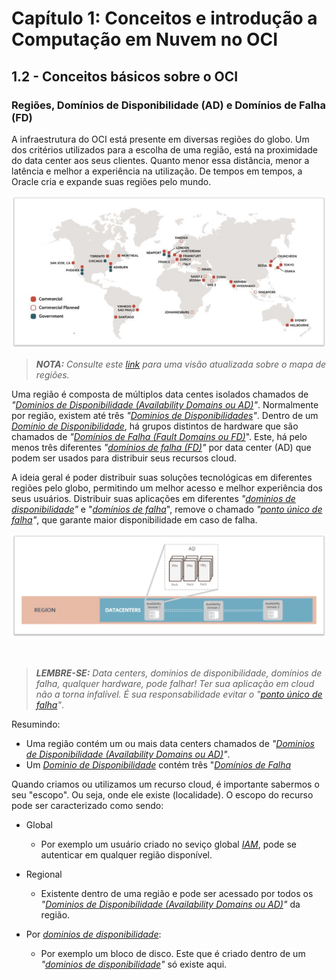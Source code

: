 # Capítulo 1: Conceitos e introdução a Computação em Nuvem no OCI

## 1.2 - Conceitos básicos sobre o OCI

### __Regiões, Domínios de Disponibilidade (AD) e Domínios de Falha (FD)__

A infraestrutura do OCI está presente em diversas regiões do globo. Um dos critérios utilizados para a escolha de uma região, está na proximidade do data center aos seus clientes. Quanto menor essa distância, menor a latência e melhor a experiência na utilização. De tempos em tempos, a Oracle cria e expande suas regiões pelo mundo.

![alt_text](./images/ch1_1-2_1.jpg  "Oracle Cloud Regions Available Worldwide")

>_**__NOTA:__** Consulte este [link](https://www.oracle.com/cloud/architecture-and-regions/) para uma visão atualizada sobre o mapa de regiões._

Uma região é composta de múltiplos data centes isolados chamados de _"[Dominios de Disponibilidade (Availability Domains ou AD)](https://docs.oracle.com/pt-br/iaas/Content/General/Concepts/regions.htm#top)"_. Normalmente por região, existem até três _"[Dominios de Disponibilidades](https://docs.oracle.com/pt-br/iaas/Content/General/Concepts/regions.htm#top)"_. Dentro de um _[Dominio de Disponibilidade](https://docs.oracle.com/pt-br/iaas/Content/General/Concepts/regions.htm#top)_, há grupos distintos de hardware que são chamados de _"[Domínios de Falha (Fault Domains ou FD)](https://docs.oracle.com/pt-br/iaas/Content/General/Concepts/regions.htm#fault)_". Este, há pelo menos três diferentes _"[domínios de falha (FD)](https://docs.oracle.com/pt-br/iaas/Content/General/Concepts/regions.htm#fault)"_ por data center (AD) que podem ser usados para distribuir seus recursos cloud.

A ideia geral é poder distribuir suas soluções tecnológicas em diferentes regiões pelo globo, permitindo um melhor acesso e melhor experiência dos seus usuários. Distribuir suas aplicações em diferentes _"[dominios de disponibilidade](https://docs.oracle.com/pt-br/iaas/Content/General/Concepts/regions.htm#top)"_ e "_[domínios de falha](https://docs.oracle.com/pt-br/iaas/Content/General/Concepts/regions.htm#fault)_", remove o chamado _"[ponto único de falha](https://pt.wikipedia.org/wiki/Ponto_%C3%BAnico_de_falha)"_, que garante maior disponibilidade em caso de falha.

![alt_text](./images/ch1_1-2_2.jpg  "Region / AD / FD")

<br>

>_**__LEMBRE-SE:__** Data centers, domínios de disponibilidade, domínios de falha, qualquer hardware, pode falhar! Ter sua aplicação em cloud não a torna infalível. É sua responsabilidade evitar o "[ponto único de falha](https://pt.wikipedia.org/wiki/Ponto_%C3%BAnico_de_falha)"_.

Resumindo:

- Uma região contém um ou mais data centers chamados de _"[Dominios de Disponibilidade (Availability Domains ou AD)](https://docs.oracle.com/pt-br/iaas/Content/General/Concepts/regions.htm#top)"_.
- Um _[Dominio de Disponibilidade](https://docs.oracle.com/pt-br/iaas/Content/General/Concepts/regions.htm#top)_ contém três "_[Domínios de Falha](https://docs.oracle.com/pt-br/iaas/Content/General/Concepts/regions.htm#fault)_

Quando criamos ou utilizamos um recurso cloud, é importante sabermos o seu "escopo". Ou seja, onde ele existe (localidade). O escopo do recurso pode ser caracterizado como sendo:

- Global
    - Por exemplo um usuário criado no seviço global _[IAM](https://docs.oracle.com/pt-br/iaas/Content/Identity/Concepts/overview.htm)_, pode se autenticar em qualquer região disponível.
        
- Regional 
    - Existente dentro de uma região e pode ser acessado por todos os _"[Dominios de Disponibilidade (Availability Domains ou AD)](https://docs.oracle.com/pt-br/iaas/Content/General/Concepts/regions.htm#top)"_ da região.

- Por _[dominios de disponibilidade](https://docs.oracle.com/pt-br/iaas/Content/General/Concepts/regions.htm#top)_:
    - Por exemplo um bloco de disco. Este que é criado dentro de um _"[dominios de disponibilidade](https://docs.oracle.com/pt-br/iaas/Content/General/Concepts/regions.htm#top)"_ só existe aqui. 

